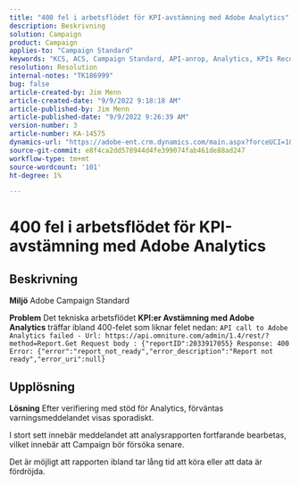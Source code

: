 ```yaml
---
title: "400 fel i arbetsflödet för KPI-avstämning med Adobe Analytics"
description: Beskrivning
solution: Campaign
product: Campaign
applies-to: "Campaign Standard"
keywords: "KCS, ACS, Campaign Standard, API-anrop, Analytics, KPIs Reconnection with Adobe Analytics, 400 error"
resolution: Resolution
internal-notes: "TK186999"
bug: false
article-created-by: Jim Menn
article-created-date: "9/9/2022 9:18:18 AM"
article-published-by: Jim Menn
article-published-date: "9/9/2022 9:26:39 AM"
version-number: 3
article-number: KA-14575
dynamics-url: "https://adobe-ent.crm.dynamics.com/main.aspx?forceUCI=1&pagetype=entityrecord&etn=knowledgearticle&id=90e43d53-2030-ed11-9db1-0022480866ad"
source-git-commit: e8f4ca2dd578944d4fe399074fab461de88ad247
workflow-type: tm+mt
source-wordcount: '101'
ht-degree: 1%

---
```


# 400 fel i arbetsflödet för KPI-avstämning med Adobe Analytics

## Beskrivning


<b>Miljö</b>
Adobe Campaign Standard

<b>Problem</b>
Det tekniska arbetsflödet <b>KPI:er Avstämning med Adobe Analytics</b> träffar ibland 400-felet som liknar felet nedan:
`API call to Adobe Analytics failed - Url: https://api.omniture.com/admin/1.4/rest/?method=Report.Get Request body : {"reportID":2033917055} Response: 400 Error: {"error":"report_not_ready","error_description":"Report not ready","error_uri":null}`

## Upplösning


<b>Lösning</b>
Efter verifiering med stöd för Analytics, förväntas varningsmeddelandet visas sporadiskt.

I stort sett innebär meddelandet att analysrapporten fortfarande bearbetas, vilket innebär att Campaign bör försöka senare.

Det är möjligt att rapporten ibland tar lång tid att köra eller att data är fördröjda.
